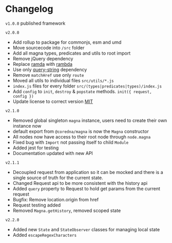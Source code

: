 # Changelog

`v1.0.0`
published framework

`v2.0.0`
* Add rollup to package for commonjs, esm and umd
* Move sourcecode into `/src` folder
* Add all magna types, predicates and utils to root import
* Remove jQuery dependency
* Replace [ramda](https://github.com/ramda/ramda) with [rambda](https://github.com/selfrefactor/rambda)
* Use only [query-string](https://github.com/sindresorhus/query-string) dependency
* Remove `matchHref` use only `route`
* Moved all utils to individual files `src/utils/*.js`
* `index.js` files for every folder `src/(types|predicates|types)/index.js`
* Add `config` to `init`, `destroy` & `popstate` methods. `init({ request, config })`
* Update license to correct version [MIT](http://opensource.org/licenses/MIT)

`v2.1.0`
* Removed global singleton `magna` instance, users need to create their own instance now
* default export from `@coredna/magna` is now the `Magna` constructor
* All nodes now have access to their root node through `node.magna`
* Fixed bug with `Import` not passing itself to child `Module`
* Added jest for testing
* Documentation updated with new API

`v2.1.1`
* Decoupled request from application so it can be mocked and there is a single source of truth for the current state.
* Changed Request api to be more consistent with the history api
* Added `query` property to Request to hold get params from the current request
* Bugfix: Remove location.origin from href
* Request testing added
* Removed `Magna.getHistory`, removed scoped state

`v2.2.0`
* Added new `State` and `StateObserver` classes for managing local state 
* Added `escapeRegexCharacters`
